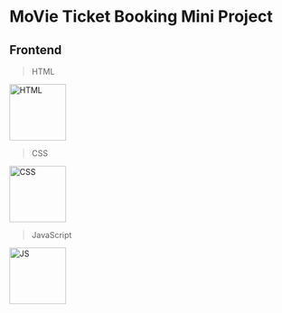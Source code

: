 # MoVie Ticket Booking Mini Project

## Frontend
> HTML

[<img src="https://cdn.worldvectorlogo.com/logos/html5.svg" alt="HTML" width="100px;" />](https://worldvectorlogo.com/logo/html5)

> CSS

[<img src="https://cdn.worldvectorlogo.com/logos/css-5.svg" alt="CSS" width="100px;" />](https://worldvectorlogo.com/logo/css-5)

> JavaScript

[<img src="https://cdn.worldvectorlogo.com/logos/javascript.svg" alt="JS" width="100px;" />](https://worldvectorlogo.com/logo/javascript)
